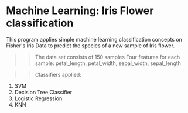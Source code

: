 # Machine Learning: Iris Flower classification
This program applies simple machine learning classification concepts on Fisher's Iris Data to predict the species of a new sample of Iris flower. 

>> The data set consists of 150 samples
   Four features for each sample: petal_length, petal_width, sepal_width, sepal_length

>> Classifiers applied: 
1. SVM
2. Decision Tree Classifier
3. Logistic Regression
4. KNN
